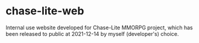 # chase-lite-web

Internal use website developed for Chase-Lite MMORPG project, which has been released to public at 2021-12-14 by myself (developer's) choice.
